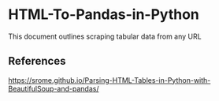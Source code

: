 # HTML-To-Pandas-in-Python
This document outlines scraping tabular data from any URL

## References

https://srome.github.io/Parsing-HTML-Tables-in-Python-with-BeautifulSoup-and-pandas/

